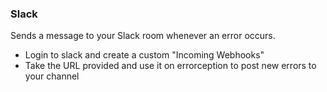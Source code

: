 ### Slack

Sends a message to your Slack room whenever an error occurs.

* Login to slack and create a custom "Incoming Webhooks"
* Take the URL provided and use it on errorception to post new errors to
  your channel
